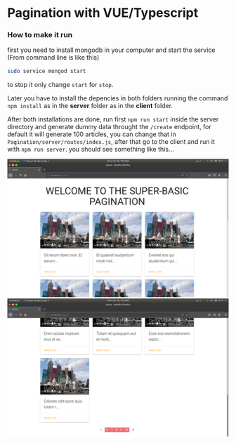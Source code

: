 # Pagination with VUE/Typescript

### How to make it run

first you need to install mongodb in your computer and start the service (From command line is like this)

```bash
sudo service mongod start
```

to stop it only change `start` for `stop`.

Later you have to install the depencies in both folders running the command `npm install` as in the **server** folder as in the **client** folder.

After both installations are done, run first `npm run start` inside the server directory and generate dummy data throught the `/create` endpoint, for default it will generate 100 articles, you can change that in `Pagination/server/routes/index.js`, after that go to the client and run it with `npm run server`. you should see something like this...

![alt text](./img/Screenshot&#32;from&#32;2019-10-20&#32;19-25-44.png "Pagination page top")
![alt text](./img/Screenshot&#32;from&#32;2019-10-20&#32;19-26-49.png "Pagination page bottom")